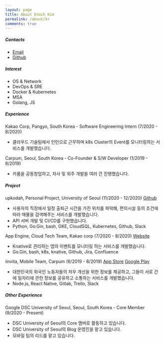 ```yaml
---
layout: page
title: About Enoch Kim
permalink: /about/kr
comments: true
---
```


##### Contacts

- [Email](mailto:enochkim1220@gmail.com)
- [Github](https://github.com/Enoch-Kim)

##### Interest

- OS & Network
- DevOps & SRE
- Docker & Kubernetes
- MSA
- Golang, JS

##### Experience

Kakao Corp, Pangyo, South Korea - Software Engineering Intern (7/2020 - 8/2020)

- 클라우드 기술팀에서 인턴으로 근무하며 k8s Cluster의 Event를 모니터링하는 서비스를 개발했습니다.

Carpum, Seoul, South Korea - Co-Founder & S/W Developer (1/2019 - 8/2019)

- 카품을 공동창업하고, 자사 및 외주 개발을 여러 건 진행했습니다.

##### Project

upkodah, Personal Project, University of Seoul (11/2020 - 12/2020)
[Github](https://github.com/upkodah/upkodah-api)

- 사용자의 직장에서 일정 출퇴근 시간을 가진 위치를 파악해, 편의시설 등의 조건에 따라 매물을 검색해주는 서비스를 개발했습니다.
- API 서버 개발 및 CI/CD를 구현했습니다.
- Python, Go.Gin, bash, GKE, CloudSQL, Kubernetes, Github, Slack

App Engine, Cloud Tech Team, Kakao corp (7/2020 - 8/2020)
[Website](https://kakaoicloud.com/service/detail/11)

- Knative로 관리하는 앱의 이벤트를 모니터링 하는 서비스를 개발했습니다.
- Go.Gin, bash, k8s, knative, Github, Jira, Confluence

iinvita, Mobile Team, Carpum (6/2019 - 8/2019)
[App Store](https://apps.apple.com/us/app/iinvita/id1484305881)
[Google Play](https://play.google.com/store/apps/details?id=com.iinvita)

- 대한민국의 외국인 노동자들의 처우 개선을 위한 정보를 제공하고, 그들이 서로 간에 일자리에 관한 정보를 공유하고 소통하는 서비스를 개발했습니다.
- Node.js, React Native, Gitlab, Trello, Slack

##### Other Experience

Google DSC University of Seoul, Seoul, South Korea - Core Member (9/2020 - Present)

- DSC University of Seoul의 Core 멤버로 활동하고 있습니다.
- DSC University of Seoul의 Blog 운영진을 맡고 있습니다.
- 모바일 팀의 리드를 맡고 있습니다.
